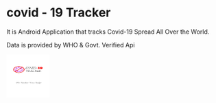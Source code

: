 # covid - 19 Tracker

It is Android Application that tracks Covid-19 Spread All Over the World.

Data is provided by WHO & Govt. Verified Api

<img src="splash_screen.jpg" height = "100" width ="100">
